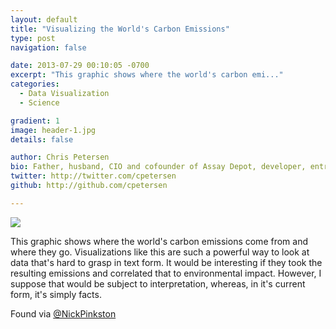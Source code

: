```yaml
---
layout: default
title: "Visualizing the World's Carbon Emissions"
type: post
navigation: false

date: 2013-07-29 00:10:05 -0700
excerpt: "This graphic shows where the world's carbon emi..."
categories:
  - Data Visualization
  - Science

gradient: 1
image: header-1.jpg
details: false

author: Chris Petersen
bio: Father, husband, CIO and cofounder of Assay Depot, developer, entrepreneur and technologist.
twitter: http://twitter.com/cpetersen
github: http://github.com/cpetersen

---
```



 ![](/attachments/8bfaff0c9b5e8ae7626c88986901663e/image.png)  

 This graphic shows where the world's carbon emissions come from and where they go. Visualizations like this are such a powerful way to look at data that's hard to grasp in text form. It would be interesting if they took the resulting emissions and correlated that to environmental impact. However, I suppose that would be subject to interpretation, whereas, in it's current form, it's simply facts. 

 Found via  [@NickPinkston](https://twitter.com/NickPinkston/status/361157264935100416)  
